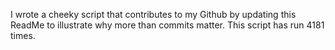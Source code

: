 I wrote a cheeky script that contributes to my Github by updating this ReadMe to illustrate why more than commits matter. This script has run 4181 times.